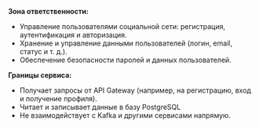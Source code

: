 **Зона ответственности:**
- Управление пользователями социальной сети: регистрация, аутентификация и авторизация.
- Хранение и управление данными пользователей (логин, email, статус и т. д.).
- Обеспечение безопасности паролей и данных пользователей.

**Границы сервиса:**
- Получает запросы от API Gateway (например, на регистрацию, вход и получение профиля).
- Читает и записывает данные в базу PostgreSQL 
- Не взаимодействует с Kafka и другими сервисами напрямую.